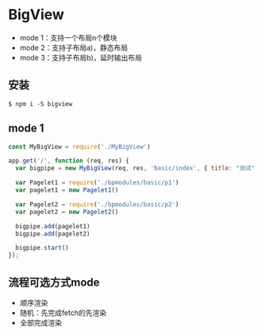 # BigView

- mode 1：支持一个布局n个模块
- mode 2：支持子布局a)，静态布局
- mode 3：支持子布局b)，延时输出布局

## 安装

```
$ npm i -S bigview
```

## mode 1

```js
const MyBigView = require('./MyBigView')

app.get('/', function (req, res) {
  var bigpipe = new MyBigView(req, res, 'basic/index', { title: "测试" })

  var Pagelet1 = require('./bpmodules/basic/p1')
  var pagelet1 = new Pagelet1()

  var Pagelet2 = require('./bpmodules/basic/p2')
  var pagelet2 = new Pagelet2()

  bigpipe.add(pagelet1)
  bigpipe.add(pagelet2)

  bigpipe.start()
});
```



## 流程可选方式mode

- 顺序渲染
- 随机：先完成fetch的先渲染
- 全部完成渲染